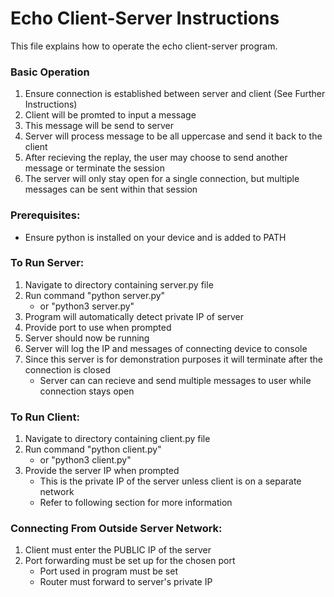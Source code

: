 # Echo Client-Server Instructions
This file explains how to operate the echo client-server program.

### Basic Operation
1. Ensure connection is established between server and client (See Further Instructions)
2. Client will be promted to input a message
3. This message will be send to server
4. Server will process message to be all uppercase and send it back to the client
5. After recieving the replay, the user may choose to send another message or terminate the session
6. The server will only stay open for a single connection, but multiple messages can be sent within that session

### Prerequisites:
- Ensure python is installed on your device and is added to PATH

### To Run Server:  
1. Navigate to directory containing server.py file
2. Run command "python server.py"
    - or "python3 server.py"
3. Program will automatically detect private IP of server
4. Provide port to use when prompted
5. Server should now be running
6. Server will log the IP and messages of connecting device to console
7. Since this server is for demonstration purposes it will terminate after the connection is closed
    - Server can can recieve and send multiple messages to user while connection stays open

### To Run Client:
1. Navigate to directory containing client.py file
2. Run command "python client.py"
    - or "python3 client.py"
3. Provide the server IP when prompted
    - This is the private IP of the server unless client is on a separate network
    - Refer to following section for more information

### Connecting From Outside Server Network:
1. Client must enter the PUBLIC IP of the server
2. Port forwarding must be set up for the chosen port
    - Port used in program must be set
    - Router must forward to server's private IP